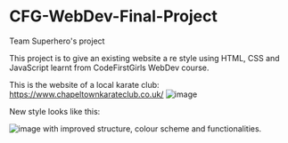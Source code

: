 # CFG-WebDev-Final-Project
 Team Superhero's project
 
This project is to give an existing website a re style using HTML, CSS and JavaScript learnt from CodeFirstGirls WebDev course. 

This is the website of a local karate club: https://www.chapeltownkarateclub.co.uk/
![image](https://user-images.githubusercontent.com/112980096/196167661-55d9ab52-b60c-4649-9b48-f88fb6f25667.png)

New style looks like this: 

![image](https://user-images.githubusercontent.com/112980096/196167976-89c1c07d-17de-43e7-a58f-d6ab7044e951.png)
 with improved structure, colour scheme and functionalities.
